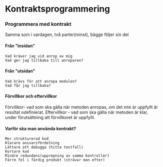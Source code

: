 # Kontraktsprogrammering



### Programmera med kontrakt
Samma som i vardagen, två parter(minst), bägge följer sin del

#### Från ”insidan”

    Vad kräver jag vid anrop av mig
    Vad ger jag tillbaka till anroparen?

#### Från ”utsidan”

    Vad krävs för att anropa modulen?
    Vad får jag tillbaka?


#### Förvillkor och eftervillkor

Förvillkor- vad som ska gälla när metoden anropas, om det inte är uppfyllt är resultat odefinierat.
Eftervillkor - vad som ska gälla när metoden är klar, under förutsättning att förvillkoret är uppfyllt.


#### Varför ska man använda kontrakt?

    Mer strukturerad kod
    Klarare ansvarsfördelning
    Lättare att debugga (hitta testfall)
    Kortare kod
    Mindre redundans(upprepning av samma kontroller)
    Färre fel i färdig produkt (strävar man efter)
